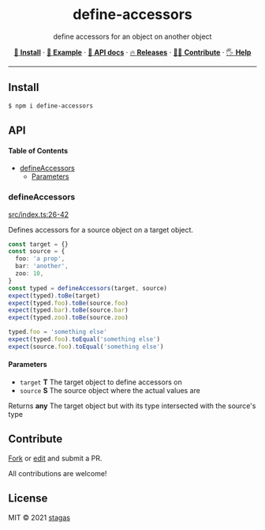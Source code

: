 <h1 align="center">define-accessors</h1>

<p align="center">
define accessors for an object on another object
</p>

<p align="center">
   <a href="#install">        🔧 <strong>Install</strong></a>
 · <a href="#example">        🧩 <strong>Example</strong></a>
 · <a href="#api">            📜 <strong>API docs</strong></a>
 · <a href="https://github.com/stagas/define-accessors/releases"> 🔥 <strong>Releases</strong></a>
 · <a href="#contribute">     💪🏼 <strong>Contribute</strong></a>
 · <a href="https://github.com/stagas/define-accessors/issues">   🖐️ <strong>Help</strong></a>
</p>

***

## Install

```sh
$ npm i define-accessors
```

## API

<!-- Generated by documentation.js. Update this documentation by updating the source code. -->

#### Table of Contents

*   [defineAccessors](#defineaccessors)
    *   [Parameters](#parameters)

### defineAccessors

[src/index.ts:26-42](https://github.com/stagas/define-accessors/blob/06df56edff6f16e4904728811ce1d12fe4bed808/src/index.ts#L26-L42 "Source code on GitHub")

Defines accessors for a source object on a target object.

```ts
const target = {}
const source = {
  foo: 'a prop',
  bar: 'another',
  zoo: 10,
}
const typed = defineAccessors(target, source)
expect(typed).toBe(target)
expect(typed.foo).toBe(source.foo)
expect(typed.bar).toBe(source.bar)
expect(typed.zoo).toBe(source.zoo)

typed.foo = 'something else'
expect(typed.foo).toEqual('something else')
expect(source.foo).toEqual('something else')
```

#### Parameters

*   `target` **T** The target object to define accessors on
*   `source` **S** The source object where the actual values are

Returns **any** The target object but with its type intersected with the source's type

## Contribute

[Fork](https://github.com/stagas/define-accessors/fork) or
[edit](https://github.dev/stagas/define-accessors) and submit a PR.

All contributions are welcome!

## License

MIT © 2021
[stagas](https://github.com/stagas)
